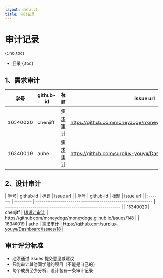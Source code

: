 ```yaml
---
layout: default
title: 审计记录
---
```


# 审计记录
{:.no_toc}

* 目录
{:toc}

## 1、需求审计

|   学号   | github-id | 标题                                                         | issue url                                                   |
| :------: | --------- | ------------------------------------------------------------ | ----------------------------------------------------------- |
| 16340020 | chenjiff  | [需求审计](https://github.com/moneydoge/moneydoge.github.io/issues/149) | https://github.com/moneydoge/moneydoge.github.io/issues/149 |
| 16340019 | auhe  | [需求审计](https://github.com/surplus-youyu/Dashboard/issues/19) | https://github.com/surplus-youyu/Dashboard/issues/19 |

## 2、设计审计

| 学号 | github-id | 标题 | issue url |
|   学号   | github-id | 标题                                                         | issue url                                                   |
| :------: | --------- | ------------------------------------------------------------ | ----------------------------------------------------------- |
| 16340020 | chenjiff  | [UI设计审计](https://github.com/moneydoge/moneydoge.github.io/issues/148) | https://github.com/moneydoge/moneydoge.github.io/issues/148 |
| 16340019 | auhe  | [需求审计](https://github.com/surplus-youyu/Dashboard/issues/19) | https://github.com/surplus-youyu/Dashboard/issues/18 |


## 审计评分标准

* 必须通过 issues 提交意见或建议
* 只能审计其他同学组的项目（不能是自己的）
* 每个成员至少分析、设计各有一条审计记录
